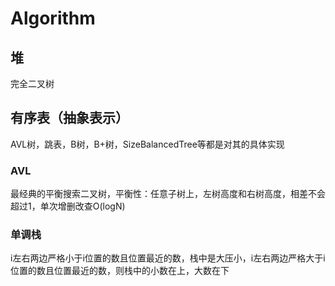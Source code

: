 # Algorithm

## 堆

完全二叉树

## 有序表（抽象表示）
AVL树，跳表，B树，B+树，SizeBalancedTree等都是对其的具体实现

### AVL
最经典的平衡搜索二叉树，平衡性：任意子树上，左树高度和右树高度，相差不会超过1，单次增删改查O(logN)

### 单调栈
i左右两边严格小于i位置的数且位置最近的数，栈中是大压小，i左右两边严格大于i位置的数且位置最近的数，则栈中的小数在上，大数在下